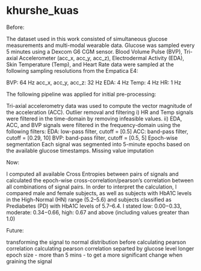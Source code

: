 # khurshe_kuas
Before:

The dataset used in this work consisted of simultaneous glucose measurements and multi-modal wearable data.
Glucose was sampled every 5 minutes using a Dexcom G6 CGM sensor.
Blood Volume Pulse (BVP), Tri-axial Accelerometer (acc_x, acc_y, acc_z), Electrodermal Activity (EDA), Skin Temperature (Temp), and Heart Rate data were sampled at the following sampling resolutions from the Empatica E4:

BVP: 64 Hz
acc_x, acc_y, acc_z: 32 Hz
EDA: 4 Hz
Temp: 4 Hz
HR: 1 Hz

The following pipeline was applied for initial pre-processing:

Tri-axial accelerometry data was used to compute the vector magnitude of the acceleration (ACC).
Outlier removal and filtering
i) HR and Temp signals were filtered in the time-domain by removing infeasible values.
ii) EDA, ACC, and BVP signals were filtered in the frequency-domain using the following filters:
EDA: low-pass filter, cutoff = [0.5] ​ACC: band-pass filter, cutoff = [0.29, 10] ​BVP: band-pass filter, cutoff = [0.5, 5]
Epoch-wise segmentation
Each signal was segmented into 5-minute epochs based on the available glucose timestamps.
Missing value imputation

Now: 

I computed all available Cross Entropies between pairs of signals and calculated the epoch-wise cross-correlation/pearson’s correlation between all combinations of signal pairs. In order to interpret the calculation, I compared male and female subjects, as well as subjects with HbA1C levels in the High-Normal (HN) range (5.2–5.6) and subjects classified as Prediabetes (PD) with HbA1C levels of 5.7–6.4. I stated low: 0.00−0.33, moderate: 0.34−0.66, high: 0.67 and above (including values greater than 1.0)

Future:

transforming the signal to normal distribution before calculating pearson correlation
calculating pearson correlation separted by glucose level
longer epoch size - more than 5 mins - to get a more significant change when graining the signal
